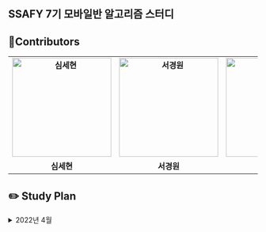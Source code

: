 ## SSAFY 7기 모바일반 알고리즘 스터디

## 🌈Contributors 
<table align="center" style="font-weight : bold">
    <tr>
        <td align="center">
            <a href="https://github.com/Nonspecialist1">                 
                <img alt="심세현" src="https://avatars.githubusercontent.com/Nonspecialist1" width="200" />            
            </a>
        </td>
        <td align="center">
            <a href="https://github.com/skw4223">                 
                <img alt="서경원" src="https://avatars.githubusercontent.com/skw4223" width="200" />            
            </a>
        </td>
        <td align="center">
            <a href="https://github.com/HanYeop">                 
                <img alt="한상엽" src="https://avatars.githubusercontent.com/HanYeop" width="200" />            
            </a>
        </td>
        <td align="center">
            <a href="https://github.com/style070">                 
                <img alt="김재홍" src="https://avatars.githubusercontent.com/style070" width="200" />            
            </a>
        </td>
        <td align="center">
            <a href="https://github.com/JeongBJ">                 
                <img alt="정봉진" src="https://avatars.githubusercontent.com/JeongBJ" width="200" />            
            </a>
        </td>
    </tr>
    <tr>
        <td align="center">심세현</td>
        <td align="center">서경원</td>
        <td align="center">한상엽</td>
        <td align="center">김재홍</td>
        <td align="center">정봉진</td>
    </tr>
</table>


## ✏️ Study Plan 
<details>
    <summary> 2022년 4월 </summary>
    <div markdown="1">
        <h3>🎈 1주차(2022-04-27 ~ 2022-05-03) : 백준 브루트포스 기초</h3>
        <table style="font-weight : bold">
            <tr>
                <td align="center">
                    제목
                </td>
                <td align="center">
                    분류
                </td>
                <td align="center">
                    레벨
                </td>
            </tr>
            <tr>
                <td align="center">
                    <a href="https://www.acmicpc.net/problem/6064">
                        카잉달력
                    </a>
                </td>
                <td align="center">
                    수학, 정수론
                </td>
                <td align="center">실버 1</td>
            </tr>
            <tr>
                <td align="center">
                    <a href="https://www.acmicpc.net/problem/14500">
                        테트로미노
                    </a>
                </td>
                <td align="center">
                    구현, 브루트포스
                </td>
                <td align="center">골드 5</td>
            </tr>
        </table>
    </div>
</details>
